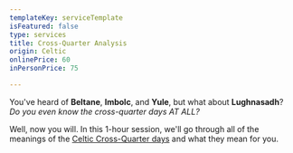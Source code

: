 ```yaml
---
templateKey: serviceTemplate
isFeatured: false
type: services
title: Cross-Quarter Analysis
origin: Celtic
onlinePrice: 60
inPersonPrice: 75

---
```

You've heard of **Beltane**, **Imbolc**, and **Yule**, but what about **Lughnasadh**? _Do you even know the cross-quarter days AT ALL?_

Well, now you will. In this 1-hour session, we'll go through all of the meanings of the [Celtic Cross-Quarter days](https://en.wikipedia.org/wiki/Wheel_of_the_Year) and what they mean for you.
